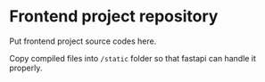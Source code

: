 # Frontend project repository

Put frontend project source codes here. 

Copy compiled files into `/static` folder so that fastapi can handle it properly.

